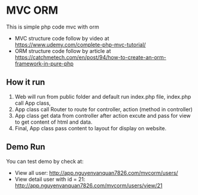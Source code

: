 # MVC ORM
This is simple php code mvc with orm
- MVC structure code follow by video at https://www.udemy.com/complete-php-mvc-tutorial/
- ORM structure code follow by article at https://catchmetech.com/en/post/94/how-to-create-an-orm-framework-in-pure-php

## How it run
1. Web will run from public folder and default run index.php file, index.php call App class, 
2. App class call Router to route for controller, action (method in controller)
3. App class get data from controller after action excute and pass for view to get content of html and data.
4. Final, App class pass content to layout for display on website.

## Demo Run
You can test demo by check at:
- View all user: http://app.nguyenvanquan7826.com/mvcorm/users/
- View detail user with id = 21: http://app.nguyenvanquan7826.com/mvcorm/users/view/21